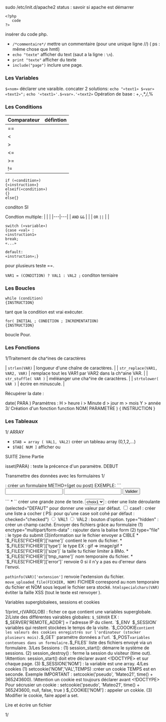  sudo /etc/init.d/apache2 status : savoir si apache est démarrer			

 ```
 <?php 
 	code 
 ?>
 ``` 
 insérer du code php.
* `/*commentaire*/` mettre un commentaire (pour une unique ligne //) ( ps : même chose que hmtl)
* `echo "texte"` afficher du text (saut a la ligne : `\n`).
* `print "texte"` afficher du texte
* `include("page")` inclure une page.


### Les Variables

`$«nom»` déclarer une varaible.
concater 2 solutions:
`echo "«text1» $«var» «text2»";`
`echo '«text1»'.$«var».'«text2»`
Opération de base : +,-,*,/,%

### Les Conditions

| Comparateur | défintion |
|---|---|
| == |
| < |
| > |
| <= |
| >= |
| != |

```
if («condition»)
{«instruction»}
elseif(«condition»)
{}
else{}
```
conditon SI

Condtion multiple:
| | | 
|---|---|
| `AND` `&&` | | 
| `OR` `||` | |

```
switch («variable»)
{case «val» :
«instruction1»
break;
«...»

default:
«instruction»;} 
```
pour plusieurs teste ==.

`VAR1 = (CONDITION) ? VAL1 : VAL2 ;` conditon terniaire

### Les Boucles

```
while (condition)
{INSTRUCTION}
```
tant que la condition est vrai exécuter.

```
for( INITIAL ; CONDITION ; INCREMENTATION)
{INSTRUCTION}
```
boucle Pour.

### Les Fonctions

1/Traitement de cha^ines de caractères

| `strlen(VAR)` | longueur d'une chaîne de caractères. |
| `str_replace(VAR1, VAR2, VAR)` | remplace tout les VAR1 par VAR2 dans la ch^aine VAR. |
| `str_stuffle( VAR )` | méléanger une cha^ine de caractères. |
| `strtolower( VAR )` | écrire en minuscule. |

Récupérer la date :

date( PARA )
Paramètres :
H > heure
i > Minute
d > jour
m > mois
Y > année
3/ Création d'un fonction
function NOM( PARAMETRE )
{
	INSTRUCTION
}

### Les Tableaux

1/ ARRAY
* `$TAB = array ( VAL1, VAL2)` créer un tableau array (0,1,2,...)
* `$TAB[ NUM ]` afficher ou 

SUITE 
2ème Partie

isset(PARA) : teste la précence d'un paramètre.
DEBUT

Transmettre des données avec les formulaires
1/
<form method="METHO" action="CIBLE.php" >
</form>: créer un formulaire METHO=(get ou post)
EXEMPLE:
```
<form action="cible.php" method="post">
	<input type="text" name="identifiant" />
	<input type="password" name="identifiant" />
	<input type="submit" value="Valider" />
</form>
```
* `<texarea name="NOM" rows="NBRELIG" cols="NBRECOL" ></textarea>` créer une grande zone de texte.
<select name="">
	<option value="choix1">choix1</option>
</select> : créer une liste déroulante (selected="DEFAUT" pour donner une valeur par défaut.
<input type="checkbox" name="NOM" id="case" />
<label for="case">case1</label>
</input> : créer une liste a cocher ( PS: pour qu'une case soit cohé par défaut : checked="checked")
<input type="radio" name="NOM" value="VAL1" id="VAL1" />
	<label for="VAL1">VAL1</label>
	<input type="radio" name="NOM" value="VAL1" id="VAL2" />
	<label for="VAL2">VAL2</label>  : bouton d'option.
type="hidden" : créer un champ caché.
Envoyer des fichiers grâce au formulaire
(1) enctype="multipart/form-data" : rajouter dans la balise form
(2) type="file" : le type du submit
(3)information sur le fichier envoyer a CIBLE
* `$_FILES['FICHIER']['name']` contient le nom du fichier.
* `$_FILES['FICHIER']['type']` le type EX : gif => image/gif
* `$_FILES['FICHIER']['size']` la taille tu fichier limiter à 8Mo.
* `$_FILES['FICHIER']['tmp_name']` nom temporaire du fichier.
* `$_FILES['FICHIER']['error']` renvoie 0 si il n'y a pas eu d'erreur dans l'envoi.

`pathinfo(VAR)['extension']` renvoie l'extension du fichier.
`move_uploaded_file(FICHIER, NOM)` FICHIER correspond au nom temporaire du fichier et NOM sous lequel le fichier sera stocké.
`htmlspecialchars(VAR)` évtiter la faille XSS (tout le texte est renvoyer ).

Variables superglobalees, sessions et cookies

1/print_r(VARGLOB) : ficher ce que contient une variables superglobale.
2/Liste des différentes vairables globales:
`$_SERVER` EX : $_SERVER['REMOTE_ADDR'] = l'adresse IP du client.
`$_ENV`
`$_SESSION` variables qui restent stockées le temps de la visite.
`$_COOOKIE` contient les valeurs des cookies enregistrés sur l'ordinateur (stocker plusieurs mois).
`$_GET` paramétre données a l'url.
`$_POST` variables contenues dans un formulaire.
`$_FILES` liste des fichiers envoyé via un formulaire.
3/Les Sessions :
(1) session_start(): démarre le système de sessions.
(2) session_destroy() : ferme la session du visiteur (time out).
!Attention: session_start() doit etre déclarer avant  <!DOCTYPE> et sur chaque page.
(3) $_SESSION['NOM'] : la variable est une array.
4/Les cookies
(1) setcookie('NOM','VAL',TEMPS) :créer un cookie TEMPS est en seconde. Exemple IMPORTANT : setcookie('pseudo', 'Mateo21', time() + 365*24*3600).
!Attention un cookie est toujours déclarer avant <!DOCTYPE>
Pour sécrusier un cookie : setcookie('pseudo', 'Mateo21', time() + 365*24*3600, null, false, true )
$_COOKIE['NOM'] : appeler un cokkie.
(3) Modifier le cookie, faire appel a set.

Lire et écrire un fichier

1/

